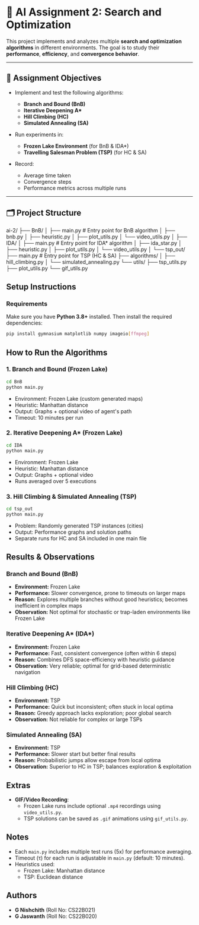 

# 🧠 AI Assignment 2: Search and Optimization

This project implements and analyzes multiple **search and optimization algorithms** in different environments. The goal is to study their **performance**, **efficiency**, and **convergence behavior**.

---

## 📌 Assignment Objectives

- Implement and test the following algorithms:
  - **Branch and Bound (BnB)**
  - **Iterative Deepening A\***
  - **Hill Climbing (HC)**
  - **Simulated Annealing (SA)**

- Run experiments in:
  - **Frozen Lake Environment** (for BnB & IDA\*)
  - **Travelling Salesman Problem (TSP)** (for HC & SA)

- Record:
  - Average time taken
  - Convergence steps
  - Performance metrics across multiple runs

---

## 🗂️ Project Structure


ai-2/
├── BnB/
│   ├── main.py              # Entry point for BnB algorithm
│   ├── bnb.py
│   ├── heuristic.py
│   ├── plot_utils.py
│   └── video_utils.py
│
├── IDA/
│   ├── main.py              # Entry point for IDA* algorithm
│   ├── ida_star.py
│   ├── heuristic.py
│   ├── plot_utils.py
│   └── video_utils.py
│
└── tsp_out/
    ├── main.py              # Entry point for TSP (HC & SA)
    ├── algorithms/
    │   ├── hill_climbing.py
    │   └── simulated_annealing.py
    └── utils/
        ├── tsp_utils.py
        ├── plot_utils.py
        └── gif_utils.py


## Setup Instructions

### Requirements

Make sure you have **Python 3.8+** installed. Then install the required dependencies:

```bash
pip install gymnasium matplotlib numpy imageio[ffmpeg]
```

## How to Run the Algorithms

### 1. Branch and Bound (Frozen Lake)

```bash
cd BnB
python main.py
```

- Environment: Frozen Lake (custom generated maps)
- Heuristic: Manhattan distance
- Output: Graphs + optional video of agent's path
- Timeout: 10 minutes per run

### 2. Iterative Deepening A* (Frozen Lake)

```bash
cd IDA
python main.py
```

- Environment: Frozen Lake
- Heuristic: Manhattan distance
- Output: Graphs + optional video
- Runs averaged over 5 executions

### 3. Hill Climbing & Simulated Annealing (TSP)

```bash
cd tsp_out
python main.py
```

- Problem: Randomly generated TSP instances (cities)
- Output: Performance graphs and solution paths
- Separate runs for HC and SA included in one main file

## Results & Observations

### Branch and Bound (BnB)
- **Environment:** Frozen Lake  
- **Performance:** Slower convergence, prone to timeouts on larger maps  
- **Reason:** Explores multiple branches without good heuristics; becomes inefficient in complex maps  
- **Observation:** Not optimal for stochastic or trap-laden environments like Frozen Lake

### Iterative Deepening A* (IDA*)
- **Environment:** Frozen Lake  
- **Performance:** Fast, consistent convergence (often within 6 steps)  
- **Reason:** Combines DFS space-efficiency with heuristic guidance  
- **Observation:** Very reliable; optimal for grid-based deterministic navigation

### Hill Climbing (HC)
- **Environment:** TSP  
- **Performance:** Quick but inconsistent; often stuck in local optima  
- **Reason:** Greedy approach lacks exploration; poor global search  
- **Observation:** Not reliable for complex or large TSPs

### Simulated Annealing (SA)
- **Environment:** TSP  
- **Performance:** Slower start but better final results  
- **Reason:** Probabilistic jumps allow escape from local optima  
- **Observation:** Superior to HC in TSP; balances exploration & exploitation

## Extras

- **GIF/Video Recording**:
  - Frozen Lake runs include optional `.mp4` recordings using `video_utils.py`.
  - TSP solutions can be saved as `.gif` animations using `gif_utils.py`.

## Notes

- Each `main.py` includes multiple test runs (5x) for performance averaging.
- Timeout (τ) for each run is adjustable in `main.py` (default: 10 minutes).
- Heuristics used:
  - Frozen Lake: Manhattan distance
  - TSP: Euclidean distance

## Authors

- **G Nishchith** (Roll No: CS22B021)
- **G Jaswanth** (Roll No: CS22B020)

```